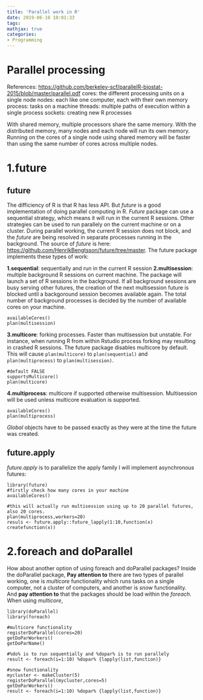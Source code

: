 ```yaml
---
title: 'Parallel work in R'
date: 2019-06-18 10:01:33
tags:
mathjax: true
categories:
- Programming
---
```


# Parallel processing
References: https://github.com/berkeley-scf/parallelR-biostat-2015/blob/master/parallel.pdf
cores: the different processing units on a single node
nodes: each like one computer, each with their own memory
process: tasks on a machine 
threads: multiple paths of execution within a single process
sockets: creating new R processes

With shared memory, multiple processors share the same memory. With the distributed memory, many nodes and each node will run its own memory. Running on the cores of a single node using shared memory will be faster than using the same number of cores across multiple nodes. 

# 1.future
## future
The difficiency of R is that R has less API. But *future* is a good implementation of doing parallel computing in R. 
*Future* package can use a sequential strategy, which means it will run in the current R sessions. Other strategies can be used to run parallely on the current machine or on a cluster. During parallel working, the current R session does not block, and the *future* are being resolved in separate processes running in the background. The source of *future* is here: https://github.com/HenrikBengtsson/future/tree/master. The future package implements these types of work:

**1.sequential**: sequentially and run in the current R session
**2.multisession**: multiple background R sessions on current machine. The package will launch a set of R sessions in the background. If all background sessions are busy serving other futures, the creation of the next multisession future is blocked until a backgoround session becomes available again. The total number of background processes is decided by the number of available cores on your machine. 
```
availableCores()
plan(multisession)
```
**3.multicore**: forking processes. Faster than multisession but unstable. For instance, when running R from within Rstudio process forking may resulting in crashed R sessions. The future package disables multicore by default. This will cause `plan(multicore)` to `plan(sequential)` and `plan(multiprocess)` to `plan(multisession)`.
```
#default FALSE
supportsMulticore()
plan(multicore)
```
**4.multiprocess**: multicore if supported otherwise multisession. Multisession will be used unless multicore evaluation is supported.
```
availableCores()
plan(multiprocess)
```
*Global* objects have to be passed exactly as they were at the time the future was created.

## future.apply
*future.apply* is to parallelize the apply family
I will implement asynchronous futures:
```
library(future)
#firstly check how many cores in your machine
availableCores()

#this will actually run multisession using up to 20 parallel futures, also 20 cores.
plan(multiprocess,workers=20)
resuls <- future.apply::future_lapply(1:10,function(x) createfunction(x))
```

# 2.foreach and doParallel
How about another option of using foreach and doParallel packages? Inside the doParallel package, **Pay attention to** there are two types of parallel working, one is *multicore* functionality which runs tasks on a single computer, not a cluster of computers, and another is *snow* functionality. And **pay attention to** that the packages should be load within the *foreach*. When using *multicore*, 

```
library(doParallel)
library(foreach)

#multicore functionality
registerDoParallel(cores=20)
getDoParWorkers()
getDoParName()

#%do% is to run sequentially and %dopar% is to run parallely
result <- foreach(i=1:10) %dopar% {lapply(list,function)}

#snow functionality
mycluster <- makeCluster(5)
registerDoParallel(mycluster,cores=5)
getDoParWorkers()
result <- foreach(i=1:10) %dopar% {lapply(list,function)}

```